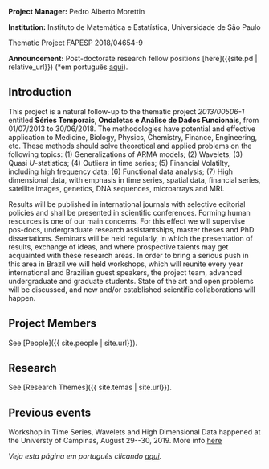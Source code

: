 ﻿---
# Feel free to add content and custom Front Matter to this file.
# To modify the layout, see https://jekyllrb.com/docs/themes/#overriding-theme-defaults
layout: default
---

**Project Manager:** Pedro Alberto Morettin

**Institution:** Instituto de Matemática e Estatística, Universidade de
São Paulo

Thematic Project FAPESP 2018/04654-9

**Announcement:** Post-doctorate research fellow positions [here]({{site.pd | relative_url}}) (*em português [aqui](PD_advertisement.md)).

## Introduction

This project is a natural follow-up to the thematic project
*2013/00506-1* entitled **Séries Temporais, Ondaletas e Análise de
Dados Funcionais**, from 01/07/2013 to 30/06/2018. The methodologies
have potential and effective application to Medicine, Biology, Physics,
Chemistry, Finance, Engineering, etc. These methods should solve
theoretical and applied problems on the following topics: (1)
Generalizations of ARMA models; (2) Wavelets; (3) Quasi *U*-statistics;
(4) Outliers in time series; (5) Financial Volatilty, including high
frequency data; (6) Functional data analysis; (7) High dimensional data,
with emphasis in time series, spatial data, financial series, satellite
images, genetics, DNA sequences, microarrays and MRI.

Results will be published in international journals with selective
editorial policies and shall be presented in scientific conferences.
Forming human resources is one of our main concerns. For this effect we
will supervise pos-docs, undergraduate research assistantships, master
theses and PhD dissertations. Seminars will be held regularly, in which
the presentation of results, exchange of ideas, and where prospective
talents may get acquainted with these research areas. In order to bring
a serious push in this area in Brazil we will held workshops, which will
reunite every year international and Brazilian guest speakers, the
project team, advanced undergraduate and graduate students. State of the
art and open problems will be discussed, and new and/or established
scientific collaborations will happen.

## Project Members

See [People]({{ site.people | site.url}}).

## Research

See [Research Themes]({{ site.temas | site.url}}).

## Previous events

Workshop in Time Series, Wavelets and High Dimensional Data happened at the Universty of Campinas, August 29--30, 2019. More info [here](workshop1.md)

*Veja esta página em português clicando [aqui](index.md).*
